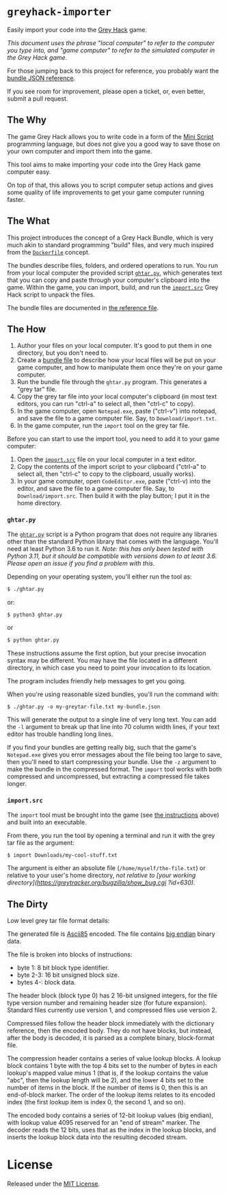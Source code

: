 # `greyhack-importer`

Easily import your code into the [Grey Hack](https://store.steampowered.com/app/605230/Grey_Hack/) game.

*This document uses the phrase "local computer" to refer to the computer you type into, and "game computer" to refer to the simulated computer in the Grey Hack game.*

For those jumping back to this project for reference, you probably want the [bundle JSON reference](bundle-files.md).

If you see room for improvement, please open a ticket, or, even better, submit a pull request.


## The Why

The game Grey Hack allows you to write code in a form of the [Mini Script](https://miniscript.org/) programming language, but does not give you a good way to save those on your own computer and import them into the game.

This tool aims to make importing your code into the Grey Hack game computer easy.

On top of that, this allows you to script computer setup actions and gives some quality of life improvements to get your game computer running faster.


## The What

This project introduces the concept of a Grey Hack Bundle, which is very much akin to standard programming "build" files, and very much inspired from the [`Dockerfile`](https://docs.docker.com/engine/reference/builder/) concept.

The bundles describe files, folders, and ordered operations to run.  You run from your local computer the provided script [`ghtar.py`](ghtar.py), which generates text that you can copy and paste through your computer's clipboard into the game.  Within the game, you can import, build, and run the [`import.src`](import.src) Grey Hack script to unpack the files.

The bundle files are documented in [the reference file](bundle-files.md).


## The How

1. Author your files on your local computer.  It's good to put them in one directory, but you don't need to.
2. Create a [bundle file](bundle-files.md) to describe how your local files will be put on your game computer, and how to manipulate them once they're on your game computer.
3. Run the bundle file through the `ghtar.py` program.  This generates a "grey tar" file.
4. Copy the grey tar file into your local computer's clipboard (in most text editors, you can run "ctrl-a" to select all, then "ctrl-c" to copy).
5. In the game computer, open `Notepad.exe`, paste ("ctrl-v") into notepad, and save the file to a game computer file.  Say, to `Download/import.txt`.
6. In the game computer, run the `import` tool on the grey tar file.

Before you can start to use the import tool, you need to add it to your game computer:

1. Open the [`import.src`](import.src) file on your local computer in a text editor.
2. Copy the contents of the import script to your clipboard ("ctrl-a" to select all, then "ctrl-c" to copy to the clipboard, usually works).
3. In your game computer, open `CodeEditor.exe`, paste ("ctrl-v) into the editor, and save the file to a game computer file.  Say, to `Download/import.src`.  Then build it with the play button; I put it in the home directory.

### `ghtar.py`

The [`ghtar.py`](ghtar.py) script is a Python program that does not require any libraries other than the standard Python library that comes with the language.  You'll need at least Python 3.6 to run it. *Note: this has only been tested with Python 3.11, but it should be compatible with versions down to at least 3.6.  Please open an issue if you find a problem with this.*

Depending on your operating system, you'll either run the tool as:

```bash
$ ./ghtar.py
```

or:

```bash
$ python3 ghtar.py
```

or

```bash
$ python ghtar.py
```

These instructions assume the first option, but your precise invocation syntax may be different.  You may have the file located in a different directory, in which case you need to point your invocation to its location.

The program includes friendly help messages to get you going.

When you're using reasonable sized bundles, you'll run the command with:

```
$ ./ghtar.py -o my-greytar-file.txt my-bundle.json
```

This will generate the output to a single line of very long text.  You can add the `-l` argument to break up that line into 70 column width lines, if your text editor has trouble handling long lines.

If you find your bundles are getting really big, such that the game's `Notepad.exe` gives you error messages about the file being too large to save, then you'll need to start compressing your bundle.  Use the `-z` argument to make the bundle in the compressed format.  The `import` tool works with both compressed and uncompressed, but extracting a compressed file takes longer.


### `import.src`

The `import` tool must be brought into the game (see [the instructions](#the-how) above) and built into an executable.

From there, you run the tool by opening a terminal and run it with the grey tar file as the argument:

```bash
$ import Downloads/my-cool-stuff.txt
```

The argument is either an absolute file (`/home/myself/the-file.txt`) or relative to your user's home directory, *not relative to [your working directory](https://greytracker.org/bugzilla/show_bug.cgi
?id=630).*


## The Dirty

Low level grey tar file format details:

The generated file is [Ascii85](https://en.wikipedia.org/wiki/Ascii85) encoded.  The file contains [big endian](https://en.wikipedia.org/wiki/Endianness) binary data.

The file is broken into blocks of instructions:

* byte 1: 8 bit block type identifier.
* byte 2-3: 16 bit unsigned block size.
* bytes 4-: block data.

The header block (block type 0) has 2 16-bit unsigned integers, for the file type version number and remaining header size (for future expansion).  Standard files currently use version 1, and compressed files use version 2.

Compressed files follow the header block immediately with the dictionary reference, then the encoded body.  They do not have blocks, but instead, after the body is decoded, it is parsed as a complete binary, block-format file.

The compression header contains a series of value lookup blocks.  A lookup block contains 1 byte with the top 4 bits set to the number of bytes in each lookup's mapped value minus 1 (that is, if the lookup contains the value "abc", then the lookup length will be 2), and the lower 4 bits set to the number of items in the block.  If the number of items is 0, then this is an end-of-block marker.  The order of the lookup items relates to its encoded index (the first lookup item is index 0, the second 1, and so on).

The encoded body contains a series of 12-bit lookup values (big endian), with lookup value 4095 reserved for an "end of stream" marker.  The decoder reads the 12 bits, uses that as the index in the lookup blocks, and inserts the lookup block data into the resulting decoded stream.


# License

Released under the [MIT License](LICENSE).
